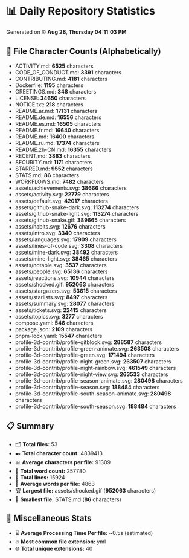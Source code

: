 # 📊 Daily Repository Statistics
Generated on ⏰ **Aug 28, Thursday 04:11:03 PM**

## 📂 File Character Counts (Alphabetically)
- ACTIVITY.md: **6525** characters
- CODE_OF_CONDUCT.md: **3391** characters
- CONTRIBUTING.md: **4181** characters
- Dockerfile: **1195** characters
- GREETINGS.md: **348** characters
- LICENSE: **34650** characters
- NOTICE.txt: **218** characters
- README.ar.md: **17131** characters
- README.de.md: **16556** characters
- README.es.md: **16505** characters
- README.fr.md: **16640** characters
- README.md: **16400** characters
- README.ru.md: **17374** characters
- README.zh-CN.md: **16355** characters
- RECENT.md: **3883** characters
- SECURITY.md: **1171** characters
- STARRED.md: **9552** characters
- STATS.md: **86** characters
- WORKFLOWS.md: **7482** characters
- assets/achievements.svg: **38666** characters
- assets/activity.svg: **22779** characters
- assets/default.svg: **42017** characters
- assets/github-snake-dark.svg: **113274** characters
- assets/github-snake-light.svg: **113274** characters
- assets/github-snake.gif: **389665** characters
- assets/habits.svg: **12676** characters
- assets/intro.svg: **3340** characters
- assets/languages.svg: **17909** characters
- assets/lines-of-code.svg: **3308** characters
- assets/mine-dark.svg: **38492** characters
- assets/mine-light.svg: **38465** characters
- assets/notable.svg: **3537** characters
- assets/people.svg: **65136** characters
- assets/reactions.svg: **10944** characters
- assets/shocked.gif: **952063** characters
- assets/stargazers.svg: **53615** characters
- assets/starlists.svg: **8497** characters
- assets/summary.svg: **28077** characters
- assets/tickets.svg: **22415** characters
- assets/topics.svg: **3277** characters
- compose.yaml: **546** characters
- package.json: **2109** characters
- pnpm-lock.yaml: **15547** characters
- profile-3d-contrib/profile-gitblock.svg: **288587** characters
- profile-3d-contrib/profile-green-animate.svg: **263508** characters
- profile-3d-contrib/profile-green.svg: **171494** characters
- profile-3d-contrib/profile-night-green.svg: **263507** characters
- profile-3d-contrib/profile-night-rainbow.svg: **461549** characters
- profile-3d-contrib/profile-night-view.svg: **263533** characters
- profile-3d-contrib/profile-season-animate.svg: **280498** characters
- profile-3d-contrib/profile-season.svg: **188484** characters
- profile-3d-contrib/profile-south-season-animate.svg: **280498** characters
- profile-3d-contrib/profile-south-season.svg: **188484** characters

## 📋 Summary
- 🗂️ **Total files:** 53
- ✒️ **Total character count:** 4839413
- 📊 **Average characters per file:** 91309
- 📝 **Total word count:** 257780
- 🧾 **Total lines:** 15924
- 📐 **Average words per file:** 4863
- 🏆 **Largest file:** assets/shocked.gif (**952063** characters)
- 🥉 **Smallest file:** STATS.md (**86** characters)

## 🌟 Miscellaneous Stats
- ⌛ **Average Processing Time Per file:** ~0.5s (estimated)
- 🔥 **Most common file extension:** yml
- 🌐 **Total unique extensions:** 40
